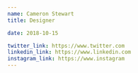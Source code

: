 ```yaml
---
name: Cameron Stewart
title: Designer

date: 2018-10-15

twitter_link: https://www.twitter.com
linkedin_link: https://www.linkedin.com
instagram_link: https://www.instagram
---
```

